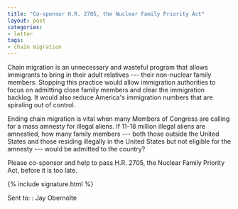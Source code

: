 ```yaml
---
title: "Co-sponsor H.R. 2705, the Nuclear Family Priority Act"
layout: post
categories:
- letter
tags:
- chain migration
---
```


Chain migration is an unnecessary and wasteful program that allows immigrants to bring in their adult relatives --- their non-nuclear family members. Stopping this practice would allow immigration authorities to focus on admitting close family members and clear the immigration backlog. It would also reduce America's immigration numbers that are spiraling out of control.

Ending chain migration is vital when many Members of Congress are calling for a mass amnesty for illegal aliens. If 11-18 million illegal aliens are amnestied, how many family members --- both those outside the United States and those residing illegally in the United States but not eligible for the amnesty --- would be admitted to the country?

Please co-sponsor and help to pass H.R. 2705, the Nuclear Family Priority Act, before it is too late.

{% include signature.html %}

Sent to:
: Jay Obernolte
